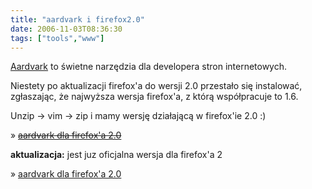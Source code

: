 ```yaml
---
title: "aardvark i firefox2.0"
date: 2006-11-03T08:36:30
tags: ["tools","www"]
---
```

<html><body><a href="http://karmatics.com/aardvark/" title="aardvark">Aardvark</a> to świetne narzędzia dla developera stron internetowych.


Niestety po aktualizacji firefox'a do wersji 2.0 przestało się instalować, zgłaszając, że najwyższa wersja firefox'a, z którą współpracuje to 1.6.



Unzip -&gt; vim -&gt; zip i mamy wersję działającą w firefox'ie 2.0 :)



» <del datetime="2006-12-21T08:24:18+00:00"><a href="http://onjin.net/files/aardvark-2.0.xpi" title="aardvark dla firefox'a 2.0">aardvark dla firefox'a 2.0</a></del>



<strong>aktualizacja:</strong> jest juz oficjalna wersja dla firefox'a 2

» <a href="https://addons.mozilla.org/firefox/4111/" title="aardvark dla firefox'a 2.0">aardvark dla firefox'a 2.0</a></body></html>

